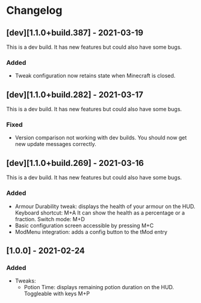# Changelog

## \[dev][1.1.0+build.387] - 2021-03-19

This is a dev build. It has new features but could also have some bugs.

### Added

- Tweak configuration now retains state when Minecraft is closed.

## \[dev][1.1.0+build.282] - 2021-03-17

This is a dev build. It has new features but could also have some bugs.

### Fixed

- Version comparison not working with dev builds. You should now get new update messages correctly.

## \[dev][1.1.0+build.269] - 2021-03-16

This is a dev build. It has new features but could also have some bugs.

### Added
- Armour Durability tweak: displays the health of your armour on the HUD. Keyboard shortcut: M+A It can show the health as a percentage or a fraction. Switch mode: M+D 
- Basic configuration screen accessible by pressing M+C
- ModMenu integration: adds a config button to the tMod entry

## [1.0.0] - 2021-02-24
### Added
- Tweaks:
  - Potion Time: displays remaining potion duration on the HUD. Toggleable with keys M+P
